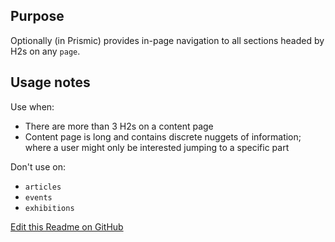 ## Purpose
Optionally (in Prismic) provides in-page navigation to all sections headed by H2s on any `page`.

## Usage notes

Use when:
- There are more than 3 H2s on a content page
- Content page is long and contains discrete nuggets of information; where a user might only be interested jumping to a specific part

Don't use on:
- `articles`
- `events`
- `exhibitions`


[Edit this Readme on GitHub](https://github.com/wellcomecollection/wellcomecollection.org/edit/main/content/webapp/components/OnThisPageAnchors/README.md)

